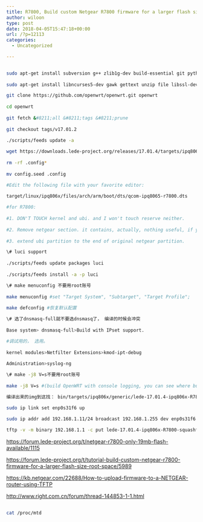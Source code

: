 ```yaml
---
title: R7800, Build custom Netgear R7800 firmware for a larger flash size/root space
author: wiloon
type: post
date: 2018-04-05T15:47:18+00:00
url: /?p=12113
categories:
  - Uncategorized

---
```

```bash
  
sudo apt-get install subversion g++ zlib1g-dev build-essential git python rsync man-db
  
sudo apt-get install libncurses5-dev gawk gettext unzip file libssl-dev wget

git clone https://github.com/openwrt/openwrt.git openwrt
  
cd openwrt
  
git fetch &#8211;all &#8211;tags &#8211;prune
  
git checkout tags/v17.01.2

./scripts/feeds update -a
  
wget https://downloads.lede-project.org/releases/17.01.4/targets/ipq806x/generic/config.seed -O config.seed
  
rm -rf .config*
  
mv config.seed .config

#Edit the following file with your favorite editor:
  
target/linux/ipq806x/files/arch/arm/boot/dts/qcom-ipq8065-r7800.dts

#for R7800:
  
#1. DON'T TOUCH kernel and ubi. and I won't touch reserve neither.
  
#2. Remove netgear section. it contains, actually, nothing useful, if you want to use lede.
  
#3. extend ubi partition to the end of original netgear partition.

\# luci support
  
./scripts/feeds update packages luci
  
./scripts/feeds install -a -p luci

\# make menuconfig 不要用root账号
  
make menuconfig #set "Target System", "Subtarget", "Target Profile";
  
make defconfig #恢复默认配置

\# 选了dnsmasq-full就不要选dnsmasq了， 编译的时候会冲突
  
Base system> dnsmasq-full>Build with IPset support.

#调试用的， 选用。
  
kernel modules>Netfilter Extensions>kmod-ipt-debug
  
Administration>syslog-ng

\# make -j8 V=s不要用root账号
  
make -j8 V=s #(build OpenWRT with console logging, you can see where build failed.).

编译出来的img到这找： bin/targets/ipq806x/generic/lede-17.01.4-ipq806x-R7800-squashfs-factory.img

sudo ip link set enp0s31f6 up
  
sudo ip addr add 192.168.1.11/24 broadcast 192.168.1.255 dev enp0s31f6

tftp -v -m binary 192.168.1.1 -c put lede-17.01.4-ipq806x-R7800-squashfs-factory.img

```

https://forum.lede-project.org/t/netgear-r7800-only-19mb-flash-available/1115
  
https://forum.lede-project.org/t/tutorial-build-custom-netgear-r7800-firmware-for-a-larger-flash-size-root-space/5989
  
https://kb.netgear.com/22688/How-to-upload-firmware-to-a-NETGEAR-router-using-TFTP

http://www.right.com.cn/forum/thread-144853-1-1.html

```bash
  
cat /proc/mtd
  
```
